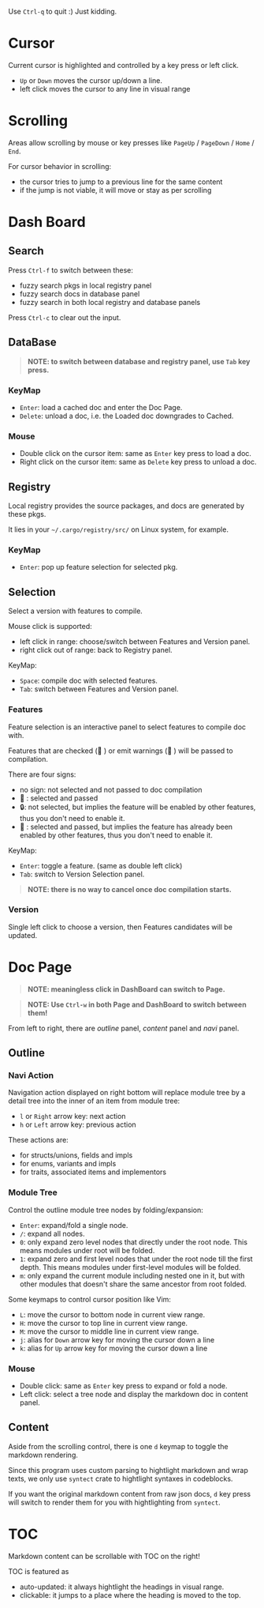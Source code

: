 Use `Ctrl-q` to quit :) Just kidding.

# Cursor

Current cursor is highlighted and controlled by a key press or left click.

* `Up` or `Down` moves the cursor up/down a line.
* left click moves the cursor to any line in visual range

# Scrolling

Areas allow scrolling by mouse or key presses like `PageUp` / `PageDown` / `Home` / `End`.

For cursor behavior in scrolling:
* the cursor tries to jump to a previous line for the same content
* if the jump is not viable, it will move or stay as per scrolling

# Dash Board

## Search

Press `Ctrl-f` to switch between these:
* fuzzy search pkgs in local registry panel
* fuzzy search docs in database panel
* fuzzy search in both local registry and database panels

Press `Ctrl-c` to clear out the input.

## DataBase

> **NOTE: to switch between database and registry panel, use `Tab` key press.**

### KeyMap

* `Enter`: load a cached doc and enter the Doc Page.
* `Delete`: unload a doc, i.e. the Loaded doc downgrades to Cached.

### Mouse

* Double click on the cursor item: same as `Enter` key press to load a doc.
* Right click on the cursor item: same as `Delete` key press to unload a doc.

## Registry

Local registry provides the source packages, and docs are generated by these pkgs.

It lies in your `~/.cargo/registry/src/` on Linux system, for example.

### KeyMap

* `Enter`: pop up feature selection for selected pkg.

## Selection

Select a version with features to compile.

Mouse click is supported:
* left click in range: choose/switch between Features and Version panel.
* right click out of range: back to Registry panel.

KeyMap:

* `Space`: compile doc with selected features.
* `Tab`: switch between Features and Version panel.

### Features

Feature selection is an interactive panel to select features to compile doc with.

Features that are checked ( ) or emit warnings ( ) will be passed to compilation.

There are four signs:
* no sign: not selected and not passed to doc compilation
*  : selected and passed
* 🔒: not selected, but implies the feature will be enabled by other features,
      thus you don't need to enable it.
*  : selected and passed, but implies the feature has already been enabled by 
      other features, thus you don't need to enable it.

KeyMap:

* `Enter`: toggle a feature. (same as double left click)
* `Tab`: switch to Version Selection panel.

> **NOTE: there is no way to cancel once doc compilation starts.**

### Version

Single left click to choose a version, then Features candidates will be updated.

# Doc Page

> **NOTE: meaningless click in DashBoard can switch to Page.**

> **NOTE: Use `Ctrl-w` in both Page and DashBoard to switch between them!**

From left to right, there are *outline* panel, *content* panel and *navi* panel.

## Outline

### Navi Action

Navigation action displayed on right bottom will replace module tree by a detail
tree into the inner of an item from module tree:
* `l` or `Right` arrow key: next action
* `h` or `Left` arrow key: previous action

These actions are:
* for structs/unions, fields and impls
* for enums, variants and impls
* for traits, associated items and implementors

### Module Tree

Control the outline module tree nodes by folding/expansion:
* `Enter`: expand/fold a single node.
* `/`: expand all nodes.
* `0`: only expand zero level nodes that directly under the root node.
     This means modules under root will be folded.
* `1`: expand zero and first level nodes that under the root node till the first depth.
     This means modules under first-level modules will be folded.
* `m`: only expand the current module including nested one in it, but with other modules
     that doesn't share the same ancestor from root folded.

Some keymaps to control cursor position like Vim:
* `L`: move the cursor to bottom node in current view range.
* `H`: move the cursor to top line in current view range.
* `M`: move the cursor to middle line in current view range.
* `j`: alias for `Down` arrow key for moving the cursor down a line
* `k`: alias for `Up` arrow key for moving the cursor down a line

### Mouse

* Double click: same as `Enter` key press to expand or fold a node.
* Left click: select a tree node and display the markdown doc in content panel.

## Content 

Aside from the scrolling control, there is one `d` keymap to toggle the markdown rendering.

Since this program uses custom parsing to hightlight markdown and wrap texts, we only use
`syntect` crate to hightlight syntaxes in codeblocks.

If you want the original markdown content from raw json docs, `d` key press will switch
to render them for you with hightlighting from `syntect`.

# TOC

Markdown content can be scrollable with TOC on the right!

TOC is featured as
* auto-updated: it always hightlight the headings in visual range.
* clickable: it jumps to a place where the heading is moved to the top.

